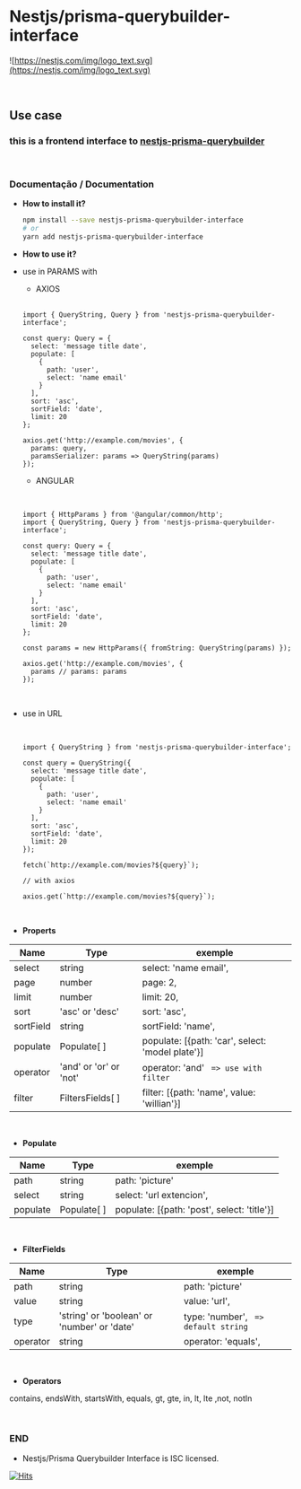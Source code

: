 # Nestjs/prisma-querybuilder-interface

![https://nestjs.com/img/logo_text.svg](https://nestjs.com/img/logo_text.svg)

<br/>

## Use case

### this is a frontend interface to [nestjs-prisma-querybuilder](https://github.com/HarielThums/nestjs-prisma-querybuilder)

<br/>

### Documentação / Documentation

- **How to install it?**

  ```sh
  npm install --save nestjs-prisma-querybuilder-interface
  # or
  yarn add nestjs-prisma-querybuilder-interface
  ```

- **How to use it?**

- use in PARAMS with

  - AXIOS

  <br/>

  ```tsx
  import { QueryString, Query } from 'nestjs-prisma-querybuilder-interface';

  const query: Query = {
    select: 'message title date',
    populate: [
      {
        path: 'user',
        select: 'name email'
      }
    ],
    sort: 'asc',
    sortField: 'date',
    limit: 20
  };

  axios.get('http://example.com/movies', {
    params: query,
    paramsSerializer: params => QueryString(params)
  });
  ```

  - ANGULAR

    <br/>

  ```tsx
  import { HttpParams } from '@angular/common/http';
  import { QueryString, Query } from 'nestjs-prisma-querybuilder-interface';

  const query: Query = {
    select: 'message title date',
    populate: [
      {
        path: 'user',
        select: 'name email'
      }
    ],
    sort: 'asc',
    sortField: 'date',
    limit: 20
  };

  const params = new HttpParams({ fromString: QueryString(params) });

  axios.get('http://example.com/movies', {
    params // params: params
  });
  ```

  <br/>

- use in URL

  <br/>

  ```tsx
  import { QueryString } from 'nestjs-prisma-querybuilder-interface';

  const query = QueryString({
    select: 'message title date',
    populate: [
      {
        path: 'user',
        select: 'name email'
      }
    ],
    sort: 'asc',
    sortField: 'date',
    limit: 20
  });

  fetch(`http://example.com/movies?${query}`);

  // with axios

  axios.get(`http://example.com/movies?${query}`);
  ```

  <br/>

- **Properts**

| Name      | Type                   | exemple                                          |
| --------- | ---------------------- | ------------------------------------------------ |
| select    | string                 | select: 'name email',                            |
| page      | number                 | page: 2,                                         |
| limit     | number                 | limit: 20,                                       |
| sort      | 'asc' or 'desc'        | sort: 'asc',                                     |
| sortField | string                 | sortField: 'name',                               |
| populate  | Populate[ ]            | populate: [{path: 'car', select: 'model plate'}] |
| operator  | 'and' or 'or' or 'not' | operator: 'and' ` => use with filter`            |
| filter    | FiltersFields[ ]       | filter: [{path: 'name', value: 'willian'}]       |

  <br/>

- **Populate**

| Name     | Type        | exemple                                     |
| -------- | ----------- | ------------------------------------------- |
| path     | string      | path: 'picture'                             |
| select   | string      | select: 'url extencion',                    |
| populate | Populate[ ] | populate: [{path: 'post', select: 'title'}] |

  <br/>

- **FilterFields**

| Name     | Type                                        | exemple                              |
| -------- | ------------------------------------------- | ------------------------------------ |
| path     | string                                      | path: 'picture'                      |
| value    | string                                      | value: 'url',                        |
| type     | 'string' or 'boolean' or 'number' or 'date' | type: 'number', ` => default string` |
| operator | string                                      | operator: 'equals',                  |

  <br/>

- **Operators**

contains, endsWith, startsWith, equals, gt, gte, in, lt, lte ,not, notIn

  <br/>

### END

- Nestjs/Prisma Querybuilder Interface is ISC licensed.




[![Hits](https://hits.seeyoufarm.com/api/count/incr/badge.svg?url=https%3A%2F%2Fgithub.com%2FWillian-Rodrigues%2Fnestjs-prisma-querybuilder-interface&count_bg=%2379C83D&title_bg=%23555555&icon=&icon_color=%23E7E7E7&title=hits&edge_flat=false)](https://hits.seeyoufarm.com)
